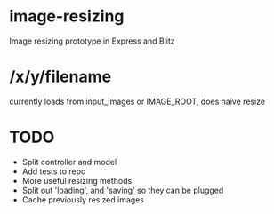# image-resizing
Image resizing prototype in Express and Blitz

# /x/y/filename
currently loads from input_images or IMAGE_ROOT, does naive resize

# TODO
- Split controller and model
- Add tests to repo
- More useful resizing methods
- Split out 'loading', and 'saving' so they can be plugged
- Cache previously resized images
